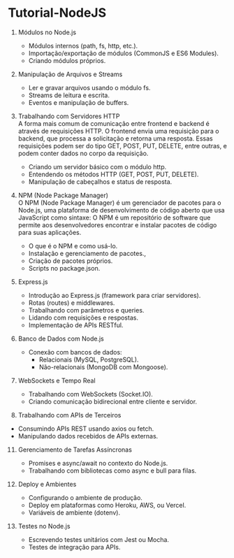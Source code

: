 # Tutorial-NodeJS

1. Módulos no Node.js
   - Módulos internos (path, fs, http, etc.).
   - Importação/exportação de módulos (CommonJS e ES6 Modules).
   - Criando módulos próprios.
  
2. Manipulação de Arquivos e Streams
   - Ler e gravar arquivos usando o módulo fs.
   - Streams de leitura e escrita.
   - Eventos e manipulação de buffers.
  
3. Trabalhando com Servidores HTTP\
   A forma mais comum de comunicação entre frontend e backend é através de requisições HTTP. O frontend envia uma requisição para o backend, que processa a solicitação e retorna uma resposta. Essas requisições podem ser do tipo GET, POST, PUT, DELETE, entre outras, e podem conter dados no corpo da requisição.
   - Criando um servidor básico com o módulo http.
   - Entendendo os métodos HTTP (GET, POST, PUT, DELETE).
   - Manipulação de cabeçalhos e status de resposta.
  
5. NPM (Node Package Manager)\
   O NPM (Node Package Manager) é um gerenciador de pacotes para o Node.js, uma plataforma de desenvolvimento de código aberto que usa JavaScript como sintaxe: O NPM é um repositório de software que permite aos desenvolvedores encontrar e instalar pacotes de código para suas aplicações.
   - O que é o NPM e como usá-lo.
   - Instalação e gerenciamento de pacotes.,
   - Criação de pacotes próprios.
   - Scripts no package.json.

7. Express.js
   - Introdução ao Express.js (framework para criar servidores).
   - Rotas (routes) e middlewares.
   - Trabalhando com parâmetros e queries.
   - Lidando com requisições e respostas.
   - Implementação de APIs RESTful.
  
8. Banco de Dados com Node.js
   - Conexão com bancos de dados:
     * Relacionais (MySQL, PostgreSQL).
     * Não-relacionais (MongoDB com Mongoose).
    
9. WebSockets e Tempo Real
   - Trabalhando com WebSockets (Socket.IO).
   - Criando comunicação bidirecional entre cliente e servidor.
  
10. Trabalhando com APIs de Terceiros
   - Consumindo APIs REST usando axios ou fetch.
   - Manipulando dados recebidos de APIs externas.
  
11. Gerenciamento de Tarefas Assíncronas
    - Promises e async/await no contexto do Node.js.
    - Trabalhando com bibliotecas como async e bull para filas.
  
12. Deploy e Ambientes
    - Configurando o ambiente de produção.
    - Deploy em plataformas como Heroku, AWS, ou Vercel.
    - Variáveis de ambiente (dotenv).
   
13. Testes no Node.js
    - Escrevendo testes unitários com Jest ou Mocha.
    - Testes de integração para APIs.











